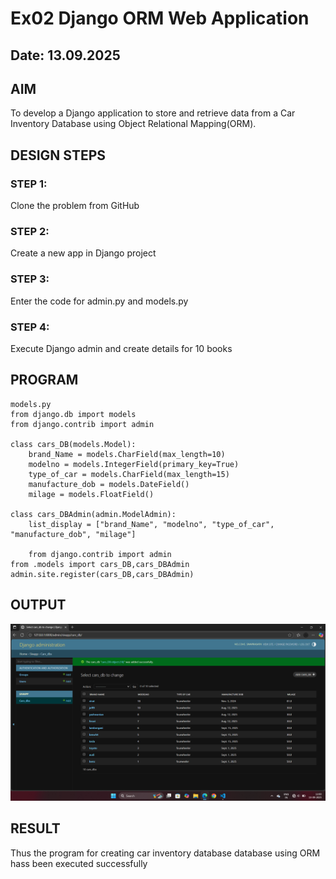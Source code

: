 # Ex02 Django ORM Web Application
## Date: 13.09.2025

## AIM
To develop a Django application to store and retrieve data from a Car Inventory Database using Object Relational Mapping(ORM).



## DESIGN STEPS

### STEP 1:
Clone the problem from GitHub

### STEP 2:
Create a new app in Django project

### STEP 3:
Enter the code for admin.py and models.py

### STEP 4:
Execute Django admin and create details for 10 books

## PROGRAM
```
models.py
from django.db import models
from django.contrib import admin

class cars_DB(models.Model):
    brand_Name = models.CharField(max_length=10)
    modelno = models.IntegerField(primary_key=True)
    type_of_car = models.CharField(max_length=15)
    manufacture_dob = models.DateField()
    milage = models.FloatField()

class cars_DBAdmin(admin.ModelAdmin):
    list_display = ["brand_Name", "modelno", "type_of_car", "manufacture_dob", "milage"]

    from django.contrib import admin
from .models import cars_DB,cars_DBAdmin
admin.site.register(cars_DB,cars_DBAdmin)
```


## OUTPUT
![git](<Screenshot 2025-09-13 110026.png>)


## RESULT
Thus the program for creating car inventory database database using ORM hass been executed successfully
